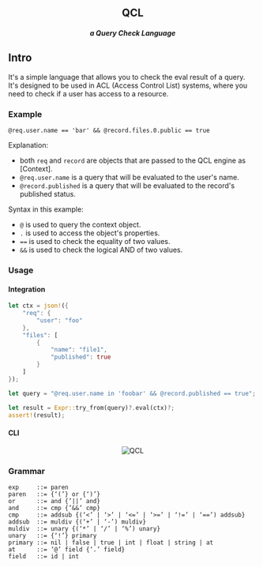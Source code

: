 <div align="center">
    <h2>QCL</h2>
    <h5>a Query Check Language</h5>
</div>

## Intro

It's a simple language that allows you to check the eval result of a query.  
It's designed to be used in ACL (Access Control List) systems, where you need to check if a user has access to a resource.

### Example

```qcl
@req.user.name == 'bar' && @record.files.0.public == true
```

Explanation:

- both `req` and `record` are objects that are passed to the QCL engine as [Context].
- `@req.user.name` is a query that will be evaluated to the user's name.
- `@record.published` is a query that will be evaluated to the record's published status.

Syntax in this example:

- `@` is used to query the context object.
- `.` is used to access the object's properties.
- `==` is used to check the equality of two values.
- `&&` is used to check the logical AND of two values.

### Usage

#### Integration

```rust
let ctx = json!({
    "req": {
        "user": "foo"
    },
    "files": [
        {
            "name": "file1",
            "published": true
        }
    ]
});

let query = "@req.user.name in 'foobar' && @record.published == true";

let result = Expr::try_from(query)?.eval(ctx)?;
assert!(result);
```

#### CLI

<div height="100px" align="center">
    <img src="https://cdn.lpkt.cn/img/capture/qcl.jpg" alt="QCL" />
</div>

### Grammar
```ebnf
exp     ::= paren
paren   ::= {‘(’} or {‘)’}
or      ::= and {’||’ and}
and     ::= cmp {’&&’ cmp}
cmp     ::= addsub {(‘<’ | ‘>’ | ‘<=’ | ‘>=’ | ‘!=’ | ‘==’) addsub}
addsub  ::= muldiv {(‘+’ | ‘-’) muldiv}
muldiv  ::= unary {(‘*’ | ‘/’ | ‘%’) unary}
unary   ::= {‘!’} primary
primary ::= nil | false | true | int | float | string | at
at      ::= ‘@’ field {‘.’ field}
field   ::= id | int
```
